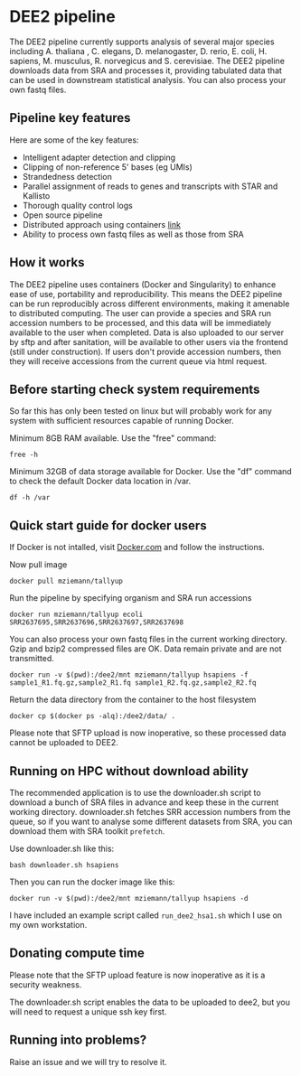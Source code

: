 # DEE2 pipeline 
The DEE2 pipeline currently supports analysis of several major species including A. thaliana , C. elegans, D. melanogaster, D. rerio, E. coli, H. sapiens, M. musculus, R. norvegicus and S. cerevisiae. The DEE2 pipeline downloads data from SRA and processes it, providing tabulated data that can be used in downstream statistical analysis. You can also process your own fastq files.

## Pipeline key features
Here are some of the key features:
 * Intelligent adapter detection and clipping
 * Clipping of non-reference 5' bases (eg UMIs)
 * Strandedness detection
 * Parallel assignment of reads to genes and transcripts with STAR and Kallisto
 * Thorough quality control logs
 * Open source pipeline
 * Distributed approach using containers [link](https://hub.docker.com/r/mziemann/tallyup/)
 * Ability to process own fastq files as well as those from SRA

## How it works
The DEE2 pipeline uses containers (Docker and Singularity) to enhance ease of use, portability and reproducibility.
This means the DEE2 pipeline can be run reproducibly across different environments, making it amenable to distributed computing.
The user can provide a species and SRA run accession numbers to be processed, and this data will be immediately available to the user when completed.
Data is also uploaded to our server by sftp and after sanitation, will be available to other users via the frontend (still under construction).
If users don't provide accession numbers, then they will receive accessions from the current queue via html request.

## Before starting check system requirements

So far this has only been tested on linux but will probably work for any system with sufficient resources capable of running Docker.

Minimum 8GB RAM available. Use the "free" command:

`free -h`

Minimum 32GB of data storage available for Docker. Use the "df" command to check the default Docker data location in /var.

`df -h /var`

## Quick start guide for docker users

If Docker is not intalled, visit [Docker.com](https://www.docker.com/get-started) and follow the instructions.

Now pull image

`docker pull mziemann/tallyup`

Run the pipeline by specifying organism and SRA run accessions

`docker run mziemann/tallyup ecoli SRR2637695,SRR2637696,SRR2637697,SRR2637698`

You can also process your own fastq files in the current working directory. Gzip and bzip2 compressed files are OK. Data remain private and are not transmitted.

`docker run -v $(pwd):/dee2/mnt mziemann/tallyup hsapiens -f sample1_R1.fq.gz,sample2_R1.fq sample1_R2.fq.gz,sample2_R2.fq`

Return the data directory from the container to the host filesystem

`docker cp $(docker ps -alq):/dee2/data/ .`

Please note that SFTP upload is now inoperative, so these processed data cannot be uploaded to DEE2.

## Running on HPC without download ability

The recommended application is to use the downloader.sh script to download a bunch of SRA files in 
advance and keep these in the current working directory.
downloader.sh fetches SRR accession numbers from the queue, so if you want to analyse some different
datasets from SRA, you can download them with SRA toolkit `prefetch`.

Use downloader.sh like this:

`bash downloader.sh hsapiens`

Then you can run the docker image like this:

`docker run -v $(pwd):/dee2/mnt mziemann/tallyup hsapiens -d`

I have included an example script called `run_dee2_hsa1.sh` which I use on my own workstation.

## Donating compute time

Please note that the SFTP upload feature is now inoperative as it is a security weakness.

The downloader.sh script enables the data to be uploaded to dee2, but you will need to request a
unique ssh key first.

## Running into problems?

Raise an issue and we will try to resolve it.
